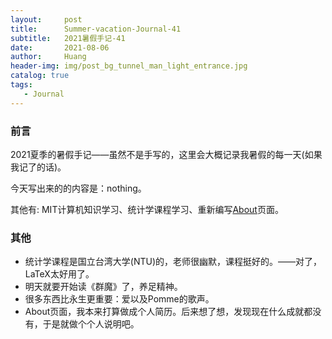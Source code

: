 ```yaml
---
layout:     post
title:      Summer-vacation-Journal-41
subtitle:   2021暑假手记-41
date:       2021-08-06
author:     Huang
header-img: img/post_bg_tunnel_man_light_entrance.jpg
catalog: true
tags:
   - Journal
---
```


### 前言

2021夏季的暑假手记——虽然不是手写的，这里会大概记录我暑假的每一天(如果我记了的话)。

今天写出来的的内容是：nothing。

其他有: MIT计算机知识学习、统计学课程学习、重新编写[About](https://huang-feiyu.github.io/about)页面。

### 其他

* 统计学课程是国立台湾大学(NTU)的，老师很幽默，课程挺好的。——对了，LaTeX太好用了。
* 明天就要开始读《群魔》了，养足精神。
* 很多东西比永生更重要：爱以及Pomme的歌声。
* About页面，我本来打算做成个人简历。后来想了想，发现现在什么成就都没有，于是就做个个人说明吧。

